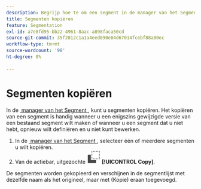 ```yaml
---
description: Begrijp hoe te om een segment in de manager van het Segment te kopiëren
title: Segmenten kopiëren
feature: Segmentation
exl-id: a7e8fd95-bb22-4961-8aac-a898faca50cd
source-git-commit: 35f2812c1a1a4eed090e04d67014fcebf88a80ec
workflow-type: tm+mt
source-wordcount: '98'
ht-degree: 0%

---
```


# Segmenten kopiëren

In de [&#x200B; manager van het Segment &#x200B;](seg-manage.md), kunt u segmenten kopiëren. Het kopiëren van een segment is handig wanneer u een enigszins gewijzigde versie van een bestaand segment wilt maken of wanneer u een segment dat u niet hebt, opnieuw wilt definiëren en u niet kunt bewerken.

1. In de [&#x200B; manager van het Segment &#x200B;](seg-manage.md), selecteer één of meerdere segmenten u wilt kopiëren.
1. Van de actiebar, uitgezochte ![&#x200B; Exemplaar &#x200B;](/help/assets/icons/Copy.svg) **[!UICONTROL Copy]**.

De segmenten worden gekopieerd en verschijnen in de segmentlijst met dezelfde naam als het origineel, maar met (Kopie) eraan toegevoegd.
